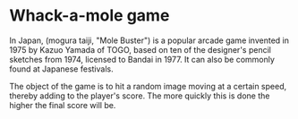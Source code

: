 # Whack-a-mole game

In Japan, (mogura taiji, "Mole Buster") is a popular arcade game invented in 1975 by Kazuo Yamada of TOGO, based on ten of the designer's pencil sketches from 1974, licensed to Bandai in 1977. It can also be commonly found at Japanese festivals.

The object of the game is to hit a random image moving at a certain speed, thereby adding to the player's score. The more quickly this is done the higher the final score will be.
